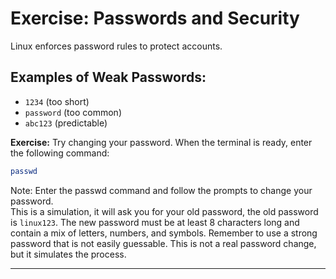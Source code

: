 # Exercise: Passwords and Security

Linux enforces password rules to protect accounts.

## Examples of Weak Passwords:
- `1234` (too short)
- `password` (too common)
- `abc123` (predictable)

**Exercise:** Try changing your password.  When the terminal is ready, enter the following command:

```bash
passwd
```
Note: 
Enter the passwd command and follow the prompts to change your password.  
This is a simulation, it will ask you for your old password, the old password
is `linux123`.  The new password must be at least 8 characters long and contain 
a mix of letters, numbers, and symbols.  Remember to use a strong password that 
is not easily guessable.  This is not a real password change, but it simulates 
the process.

---
